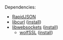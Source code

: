 Dependencies:
- [RapidJSON]("https://rapidjson.org")
- [libcurl]("https://curl.haxx.se") ([install][libcurl])
- [libwebsockets]("https://libwebsockets.org") ([install][libws])
  - [wolfSSL]("https://wolfssl.com") ([install][wolfssl])

[wolfssl]: "https://github.com/wolfSSL/wolfssl/blob/master/INSTALL"
[libws]: "https://github.com/warmcat/libwebsockets/blob/master/README.build.md"
[libcurl]: "https://curl.haxx.se/docs/install.html"
